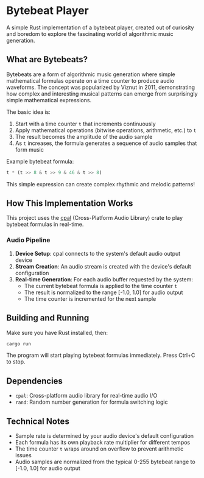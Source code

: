 # Bytebeat Player

A simple Rust implementation of a bytebeat player, created out of curiosity and boredom to explore the fascinating world of algorithmic music generation.

## What are Bytebeats?

Bytebeats are a form of algorithmic music generation where simple mathematical formulas operate on a time counter to produce audio waveforms. The concept was popularized by Viznut in 2011, demonstrating how complex and interesting musical patterns can emerge from surprisingly simple mathematical expressions.

The basic idea is:
1. Start with a time counter `t` that increments continuously
2. Apply mathematical operations (bitwise operations, arithmetic, etc.) to `t`
3. The result becomes the amplitude of the audio sample
4. As `t` increases, the formula generates a sequence of audio samples that form music

Example bytebeat formula:
```rust
t * (t >> 8 & t >> 9 & 46 & t >> 8)
```

This simple expression can create complex rhythmic and melodic patterns!

## How This Implementation Works

This project uses the [cpal](https://crates.io/crates/cpal) (Cross-Platform Audio Library) crate to play bytebeat formulas in real-time.

### Audio Pipeline

1. **Device Setup**: cpal connects to the system's default audio output device
2. **Stream Creation**: An audio stream is created with the device's default configuration
3. **Real-time Generation**: For each audio buffer requested by the system:
   - The current bytebeat formula is applied to the time counter `t`
   - The result is normalized to the range [-1.0, 1.0] for audio output
   - The time counter is incremented for the next sample

## Building and Running

Make sure you have Rust installed, then:

```bash
cargo run
```

The program will start playing bytebeat formulas immediately. Press Ctrl+C to stop.

## Dependencies

- `cpal`: Cross-platform audio library for real-time audio I/O
- `rand`: Random number generation for formula switching logic

## Technical Notes

- Sample rate is determined by your audio device's default configuration
- Each formula has its own playback rate multiplier for different tempos
- The time counter `t` wraps around on overflow to prevent arithmetic issues
- Audio samples are normalized from the typical 0-255 bytebeat range to [-1.0, 1.0] for audio output
